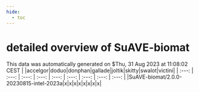 ```yaml
---
hide:
  - toc
---
```


detailed overview of SuAVE-biomat
=================================


This data was automatically generated on $Thu, 31 Aug 2023 at 11:08:02 CEST
| |accelgor|doduo|donphan|gallade|joltik|skitty|swalot|victini|
| :---: | :---: | :---: | :---: | :---: | :---: | :---: | :---: | :---: |
|SuAVE-biomat/2.0.0-20230815-intel-2023a|x|x|x|x|x|x|x|x|
